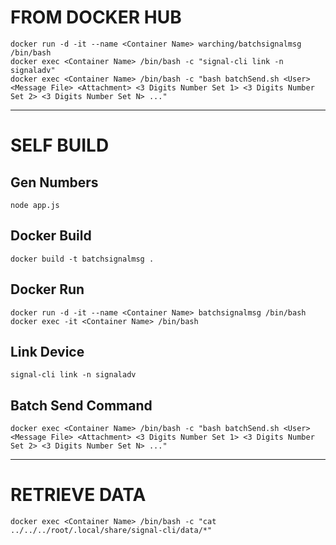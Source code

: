 # FROM DOCKER HUB
```
docker run -d -it --name <Container Name> warching/batchsignalmsg /bin/bash
docker exec <Container Name> /bin/bash -c "signal-cli link -n signaladv"
docker exec <Container Name> /bin/bash -c "bash batchSend.sh <User> <Message File> <Attachment> <3 Digits Number Set 1> <3 Digits Number Set 2> <3 Digits Number Set N> ..."
```
---
# SELF BUILD
## Gen Numbers
```
node app.js
```

## Docker Build
```
docker build -t batchsignalmsg .
```

## Docker Run
```
docker run -d -it --name <Container Name> batchsignalmsg /bin/bash
docker exec -it <Container Name> /bin/bash
```

## Link Device
```
signal-cli link -n signaladv
```

## Batch Send Command
```
docker exec <Container Name> /bin/bash -c "bash batchSend.sh <User> <Message File> <Attachment> <3 Digits Number Set 1> <3 Digits Number Set 2> <3 Digits Number Set N> ..."
```
---
# RETRIEVE DATA
```
docker exec <Container Name> /bin/bash -c "cat ../../../root/.local/share/signal-cli/data/*"
```
